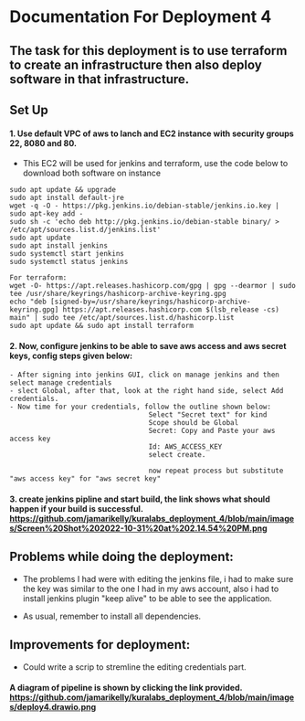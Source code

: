# Documentation For Deployment 4

## The task for this deployment is to use terraform to create an infrastructure then also deploy software in that infrastructure.

## Set Up

#### 1. Use default VPC of aws to lanch and EC2 instance with security groups 22, 8080 and 80.
   * This EC2 will be used for jenkins and terraform, use the code below to download both software on instance 
```
sudo apt update && upgrade
sudo apt install default-jre
wget -q -O - https://pkg.jenkins.io/debian-stable/jenkins.io.key | sudo apt-key add -
sudo sh -c 'echo deb http://pkg.jenkins.io/debian-stable binary/ > /etc/apt/sources.list.d/jenkins.list'
sudo apt update
sudo apt install jenkins
sudo systemctl start jenkins
sudo systemctl status jenkins

For terraform:
wget -O- https://apt.releases.hashicorp.com/gpg | gpg --dearmor | sudo tee /usr/share/keyrings/hashicorp-archive-keyring.gpg
echo "deb [signed-by=/usr/share/keyrings/hashicorp-archive-keyring.gpg] https://apt.releases.hashicorp.com $(lsb_release -cs) main" | sudo tee /etc/apt/sources.list.d/hashicorp.list
sudo apt update && sudo apt install terraform
```

#### 2. Now, configure jenkins to be able to save aws access and aws secret keys, config steps given below: 

```
- After signing into jenkins GUI, click on manage jenkins and then select manage credentials
- slect Global, after that, look at the right hand side, select Add credentials.
- Now time for your credentials, follow the outline shown below:
                                  Select "Secret text" for kind
                                  Scope should be Global
                                  Secret: Copy and Paste your aws access key 
                                  Id: AWS_ACCESS_KEY
                                  select create. 
                                  
                                  now repeat process but substitute "aws access key" for "aws secret key"
 ```
 
 #### 3. create jenkins pipline and start build, the link shows what should happen if your build is successful. https://github.com/jamarikelly/kuralabs_deployment_4/blob/main/images/Screen%20Shot%202022-10-31%20at%202.14.54%20PM.png
 
 
 
## Problems while doing the deployment: 

* The problems I had were with editing the jenkins file, i had to make sure the key was similar to the one I had in my aws account, also i had to 
  install jenkins plugin "keep alive" to be able to see the application. 
  
* As usual, remember to install all dependencies.


## Improvements for deployment: 

* Could write a scrip to stremline the editing credentials part.



#### A diagram of pipeline is shown by clicking the link provided. https://github.com/jamarikelly/kuralabs_deployment_4/blob/main/images/deploy4.drawio.png
 
 
 
 
 
 
